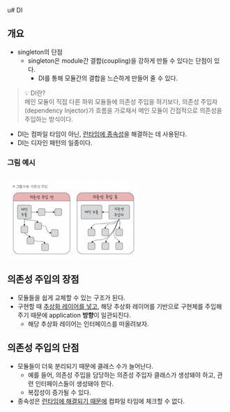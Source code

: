 u# DI

## 개요

* singleton의 단점
  * singleton은 module간 결합(coupling)을 강하게 만들 수 있다는 단점이 있다.
    * DI를 통해 모듈간의 결합을 느슨하게 만들어 줄 수 있다.

> 💡 DI란?<br/>
> 메인 모듈이 직접 다른 하위 모듈들에 의존성 주입을 하기보다, 의존성 주입자(dependency Injector)가 흐름을 가로채서 메인 모듈이 간접적으로 의존성을 주입하는 방식이다.

* DI는 컴파일 타임이 아닌, <u>런타임에 종속성</u>을 해결하는 데 사용된다.
* DI는 디자인 패턴의 일종이다.

### 그림 예시
<br/>
<img width=300 src="./../images/di1.png">

## 의존성 주입의 장점

* 모듈들을 쉽게 교체할 수 있는 구조가 된다.
* 구현할 때 <u>추상화 레이어를 넣고</u>, 해당 추상화 레이어를 기반으로 구현체를 주입해주기 때문에 application **방향**이 일관되진다.
  * 해당 추상화 레이어는 인터페이스를 떠올려보자.

## 의존성 주입의 단점

* 모듈들이 더욱 분리되기 때문에 클래스 수가 늘어난다.
  * 예를 들어, 의존성 주입을 담당하는 의존성 주입자 클래스가 생성돼야 하고, 관련 인터페이스들이 생성돼야 한다.
  * 복잡성이 증가될 수 있다.
* 종속성은 <u>런타임에 해결되기 때문에</u> 컴파일 타임에 체크할 수 없다.



